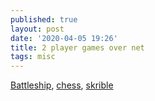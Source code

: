 ```yaml
---
published: true
layout: post
date: '2020-04-05 19:26'
title: 2 player games over net
tags: misc 
---
```

[Battleship](http://en.battleship-game.org/), [chess](https://lichess.org/), [skrible](https://skribbl.io/)
